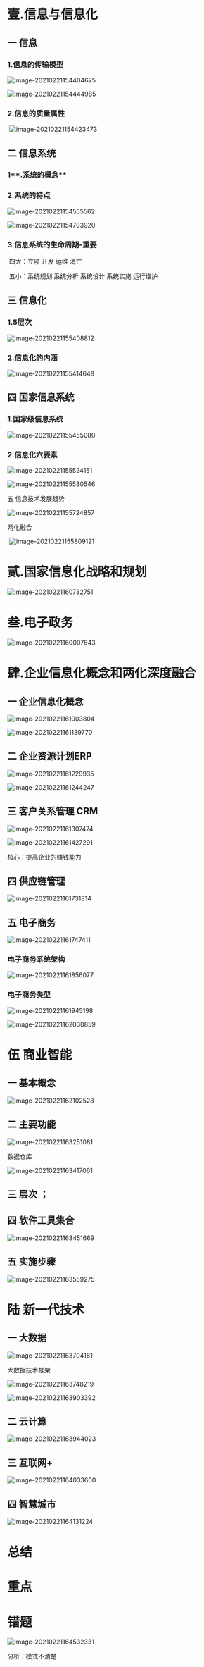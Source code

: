 # 壹.信息与信息化

## 一 信息

### 1.信息的传输模型

![image-20210221154404625](C:\Users\Administrator\AppData\Roaming\Typora\typora-user-images\image-20210221154404625.png)

![image-20210221154444985](C:\Users\Administrator\AppData\Roaming\Typora\typora-user-images\image-20210221154444985.png)

### 2.信息的质量属性

​	![image-20210221154423473](C:\Users\Administrator\AppData\Roaming\Typora\typora-user-images\image-20210221154423473.png)

## 二  信息系统

### 1**.系统的概念**

### 2.系统的特点

![image-20210221154555562](C:\Users\Administrator\AppData\Roaming\Typora\typora-user-images\image-20210221154555562.png)

![image-20210221154703920](C:\Users\Administrator\AppData\Roaming\Typora\typora-user-images\image-20210221154703920.png)

### 3.信息系统的生命周期-重要

​	四大：立项 开发 运维 消亡

​	五小：系统规划 系统分析 系统设计 系统实施 运行维护

## 三 信息化

### 1.5层次

![image-20210221155408812](C:\Users\Administrator\AppData\Roaming\Typora\typora-user-images\image-20210221155408812.png)

### 2.信息化的内涵

![image-20210221155414648](C:\Users\Administrator\AppData\Roaming\Typora\typora-user-images\image-20210221155414648.png)

## 四 国家信息系统

### 1.国家级信息系统

![image-20210221155455080](C:\Users\Administrator\AppData\Roaming\Typora\typora-user-images\image-20210221155455080.png)

### 2.信息化六要素

![image-20210221155524151](C:\Users\Administrator\AppData\Roaming\Typora\typora-user-images\image-20210221155524151.png)

![image-20210221155530546](C:\Users\Administrator\AppData\Roaming\Typora\typora-user-images\image-20210221155530546.png)

五 信息技术发展趋势

![image-20210221155724857](C:\Users\Administrator\AppData\Roaming\Typora\typora-user-images\image-20210221155724857.png)

两化融合

​	![image-20210221155809121](C:\Users\Administrator\AppData\Roaming\Typora\typora-user-images\image-20210221155809121.png)

# 贰.国家信息化战略和规划

![image-20210221160732751](C:\Users\Administrator\AppData\Roaming\Typora\typora-user-images\image-20210221160732751.png)

# 叁.电子政务

![image-20210221160007643](C:\Users\Administrator\AppData\Roaming\Typora\typora-user-images\image-20210221160007643.png)

# 肆.企业信息化概念和两化深度融合

## 一 企业信息化概念

![image-20210221161003804](C:\Users\Administrator\AppData\Roaming\Typora\typora-user-images\image-20210221161003804.png)

![image-20210221161139770](C:\Users\Administrator\AppData\Roaming\Typora\typora-user-images\image-20210221161139770.png)

## 二 企业资源计划ERP

![image-20210221161229935](C:\Users\Administrator\AppData\Roaming\Typora\typora-user-images\image-20210221161229935.png)

![image-20210221161244247](C:\Users\Administrator\AppData\Roaming\Typora\typora-user-images\image-20210221161244247.png)

## 三 客户关系管理 CRM

![image-20210221161307474](C:\Users\Administrator\AppData\Roaming\Typora\typora-user-images\image-20210221161307474.png)

![image-20210221161427291](C:\Users\Administrator\AppData\Roaming\Typora\typora-user-images\image-20210221161427291.png)

核心：提高企业的赚钱能力

## 四 供应链管理

![image-20210221161731814](C:\Users\Administrator\AppData\Roaming\Typora\typora-user-images\image-20210221161731814.png)

## 五 电子商务

![image-20210221161747411](C:\Users\Administrator\AppData\Roaming\Typora\typora-user-images\image-20210221161747411.png)

### 电子商务系统架构

![image-20210221161856077](C:\Users\Administrator\AppData\Roaming\Typora\typora-user-images\image-20210221161856077.png)

### 电子商务类型

![image-20210221161945198](C:\Users\Administrator\AppData\Roaming\Typora\typora-user-images\image-20210221161945198.png)

![image-20210221162030859](C:\Users\Administrator\AppData\Roaming\Typora\typora-user-images\image-20210221162030859.png)

# 伍 商业智能

## 一 基本概念

![image-20210221162102528](C:\Users\Administrator\AppData\Roaming\Typora\typora-user-images\image-20210221162102528.png)

## 二 主要功能

![image-20210221163251081](C:\Users\Administrator\AppData\Roaming\Typora\typora-user-images\image-20210221163251081.png)

数据仓库

![image-20210221163417061](C:\Users\Administrator\AppData\Roaming\Typora\typora-user-images\image-20210221163417061.png)

## 三 层次 ；

## 四 软件工具集合

![image-20210221163451669](C:\Users\Administrator\AppData\Roaming\Typora\typora-user-images\image-20210221163451669.png)

## 五 实施步骤

![image-20210221163559275](C:\Users\Administrator\AppData\Roaming\Typora\typora-user-images\image-20210221163559275.png)

# 陆 新一代技术

## 一 大数据

![image-20210221163704161](C:\Users\Administrator\AppData\Roaming\Typora\typora-user-images\image-20210221163704161.png)

大数据技术框架

![image-20210221163748219](C:\Users\Administrator\AppData\Roaming\Typora\typora-user-images\image-20210221163748219.png)

![image-20210221163903392](C:\Users\Administrator\AppData\Roaming\Typora\typora-user-images\image-20210221163903392.png)

## 二 云计算

![image-20210221163944023](C:\Users\Administrator\AppData\Roaming\Typora\typora-user-images\image-20210221163944023.png)

## 三  互联网+

![image-20210221164033600](C:\Users\Administrator\AppData\Roaming\Typora\typora-user-images\image-20210221164033600.png)

## 四 智慧城市

![image-20210221164131224](C:\Users\Administrator\AppData\Roaming\Typora\typora-user-images\image-20210221164131224.png)









# 总结

# 重点



# 错题

![image-20210221164532331](C:\Users\Administrator\AppData\Roaming\Typora\typora-user-images\image-20210221164532331.png)

分析：模式不清楚